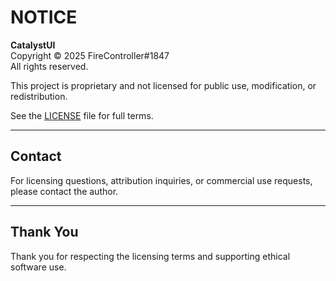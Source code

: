 # NOTICE

**CatalystUI**  
Copyright © 2025 FireController#1847  
All rights reserved.

This project is proprietary and not licensed for public use, modification, or redistribution.

See the [LICENSE](./LICENSE) file for full terms.

---

## Contact

For licensing questions, attribution inquiries, or commercial use requests, please contact the author.

---

## Thank You

Thank you for respecting the licensing terms and supporting ethical software use.
